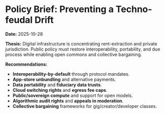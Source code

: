# Policy Brief: Preventing a Techno-feudal Drift

**Date:** 2025-10-28

**Thesis:** Digital infrastructure is concentrating rent-extraction and private jurisdiction. Public policy must restore interoperability, portability, and due process while enabling open commons and collective bargaining.

**Recommendations:**
- **Interoperability-by-default** through protocol mandates.
- **App-store unbundling** and alternative payments.
- **Data portability** and **fiduciary data trusts**.
- **Cloud switching rights** and **egress fee caps**.
- **Public/sovereign compute** and support for open models.
- **Algorithmic audit rights** and **appeals in moderation**.
- **Collective bargaining** frameworks for gig/creator/developer classes.
